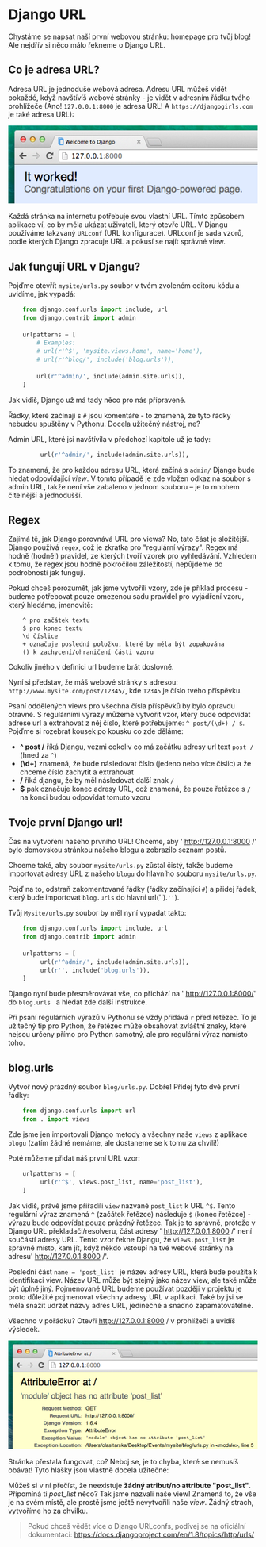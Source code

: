 # Django URL

Chystáme se napsat naší první webovou stránku: homepage pro tvůj blog! Ale nejdřív si něco málo řekneme o Django URL.

## Co je adresa URL?

Adresa URL je jednoduše webová adresa. Adresu URL můžeš vidět pokaždé, když navštívíš webové stránky - je vidět v adresním řádku tvého prohlížeče (Ano! `127.0.0.1:8000` je adresa URL! A `https://djangogirls.com` je také adresa URL):

![Url][1]

 [1]: images/url.png

Každá stránka na internetu potřebuje svou vlastní URL. Tímto způsobem aplikace ví, co by měla ukázat uživateli, který otevře URL. V Djangu používáme takzvaný `URLconf` (URL konfigurace). URLconf je sada vzorů, podle kterých Django zpracuje URL a pokusí se najít správné view.

## Jak fungují URL v Djangu?

Pojďme otevřít `mysite/urls.py` soubor v tvém zvoleném editoru kódu a uvidíme, jak vypadá:

```python
    from django.conf.urls import include, url
    from django.contrib import admin

    urlpatterns = [
        # Examples:
        # url(r'^$', 'mysite.views.home', name='home'),
        # url(r'^blog/', include('blog.urls')),

        url(r'^admin/', include(admin.site.urls)),
    ]
```  

Jak vidíš, Django už má tady něco pro nás připravené.

Řádky, které začínají s `#` jsou komentáře - to znamená, že tyto řádky nebudou spuštěny v Pythonu. Docela užitečný nástroj, ne?

Admin URL, které jsi navštívila v předchozí kapitole už je tady:

```python
         url(r'^admin/', include(admin.site.urls)),
```  

To znamená, že pro každou adresu URL, která začíná s `admin/` Django bude hledat odpovídající *view*. V tomto případě je zde vložen odkaz na soubor s admin URL, takže není vše zabaleno v jednom souboru – je to mnohem čitelnější a jednodušší.

## Regex

Zajímá tě, jak Django porovnává URL pro views? No, tato část je složitější. Django používá `regex`, což je zkratka pro "regulární výrazy". Regex má hodně (hodně!) pravidel, ze kterých tvoří vzorek pro vyhledávání. Vzhledem k tomu, že regex jsou hodně pokročilou záležitostí, nepůjdeme do podrobností jak fungují.

Pokud chceš porozumět, jak jsme vytvořili vzory, zde je příklad procesu - budeme potřebovat pouze omezenou sadu pravidel pro vyjádření vzoru, který hledáme, jmenovitě:

```
    ^ pro začátek textu
    $ pro konec textu
    \d číslice
    + označuje poslední položku, které by měla být zopakována
    () k zachycení/ohraničení části vzoru
```  

Cokoliv jiného v definici url budeme brát doslovně.

Nyní si představ, že máš webové stránky s adresou: `http://www.mysite.com/post/12345/`, kde `12345` je číslo tvého příspěvku.

Psaní oddělených views pro všechna čísla příspěvků by bylo opravdu otravné. S regulárními výrazy můžeme vytvořit vzor, který bude odpovídat adrese url a extrahovat z něj číslo, které potřebujeme: `^ post/(\d+) / $`. Pojďme si rozebrat kousek po kousku co zde děláme:

*   **^ post /** říká Djangu, vezmi cokoliv co má začátku adresy url text `post /` (hned za `^`)
*   **(\d+)** znamená, že bude následovat číslo (jedeno nebo více číslic) a že chceme číslo zachytit a extrahovat
*   **/** říká djangu, že by měl následovat další znak `/`
*   **$** pak označuje konec adresy URL, což znamená, že pouze řetězce s `/` na konci budou odpovídat tomuto vzoru

## Tvoje první Django url!

Čas na vytvoření našeho prvního URL! Chceme, aby ' http://127.0.0.1:8000 /' bylo domovskou stránkou našeho blogu a zobrazilo seznam postů.

Chceme také, aby soubor `mysite/urls.py` zůstal čistý, takže budeme importovat adresy URL z našeho `blogu` do hlavního souboru `mysite/urls.py`.

Pojď na to, odstraň zakomentované řádky (řádky začínající `#`) a přidej řádek, který bude importovat `blog.urls` do hlavní url('').`''`).

Tvůj `Mysite/urls.py` soubor by měl nyní vypadat takto:

```python
    from django.conf.urls import include, url
    from django.contrib import admin

    urlpatterns = [
         url(r'^admin/', include(admin.site.urls)),
         url(r'', include('blog.urls')),
    ]
```  

Django nyní bude přesměrovávat vše, co přichází na ' http://127.0.0.1:8000/' do `blog.urls ` a hledat zde další instrukce.

Při psaní regulárních výrazů v Pythonu se vždy přidává `r` před řetězec. To je užitečný tip pro Python, že řetězec může obsahovat zvláštní znaky, které nejsou určeny přímo pro Python samotný, ale pro regulární výraz namísto toho.

## blog.urls

Vytvoř nový prázdný soubor `blog/urls.py`. Dobře! Přidej tyto dvě první řádky:

```python
    from django.conf.urls import url
    from . import views
```

Zde jsme jen importovali Django metody a všechny naše `views` z aplikace `blogu` (zatím žádné nemáme, ale dostaneme se k tomu za chvíli!)

Poté můžeme přidat náš první URL vzor:

```python
    urlpatterns = [
         url(r'^$', views.post_list, name='post_list'),
    ]
```  

Jak vidíš, právě jsme přiřadili `view` nazvané `post_list` k URL `^$`. Tento regulární výraz znamená `^` (začátek řetězce) následuje `$` (konec řetězce) - výrazu bude odpovídat pouze prázdný řetězec. Tak je to správně, protože v Django URL překladači/resolveru, část adresy ' http://127.0.0.1:8000 /' není součástí adresy URL. Tento vzor řekne Djangu, že `views.post_list` je správné místo, kam jít, když někdo vstoupí na tvé webové stránky na adresu' http://127.0.0.1:8000 /'.

Poslední část `name = 'post_list'` je název adresy URL, která bude použita k identifikaci view. Název URL může být stejný jako název view, ale také může být úplně jiný. Pojmenované URL budeme používat později v projektu je proto důležité pojmenovat všechny adresy URL v aplikaci. Také by jsi se měla snažit udržet názvy adres URL, jedinečné a snadno zapamatovatelné.

Všechno v pořádku? Otevři http://127.0.0.1:8000 / v prohlížeči a uvidíš výsledek.

![Error][2]

 [2]: images/error1.png

Stránka přestala fungovat, co? Neboj se, je to chyba, které se nemusíš obávat! Tyto hlášky jsou vlastně docela užitečné:

Můžeš si v ní přečíst, že neexistuje **žádný atribut/no attribute "post_list"**. Připomíná ti *post_list* něco? Tak jsme nazvali naše view! Znamená to, že vše je na svém místě, ale prostě jsme ještě nevytvořili naše *view*. Žádný strach, vytvoříme ho za chvilku.

> Pokud chceš vědět více o Django URLconfs, podívej se na oficiální dokumentaci: https://docs.djangoproject.com/en/1.8/topics/http/urls/
